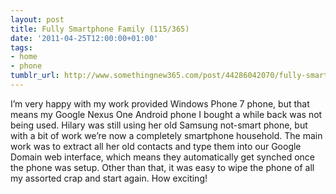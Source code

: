 ```yaml
---
layout: post
title: Fully Smartphone Family (115/365)
date: '2011-04-25T12:00:00+01:00'
tags:
- home
- phone
tumblr_url: http://www.somethingnew365.com/post/44286042070/fully-smartphone-family-115365
---
```

I’m very happy with my work provided Windows Phone 7 phone, but that means my Google Nexus One Android phone I bought a while back was not being used. Hilary was still using her old Samsung not-smart phone, but with a bit of work we’re now a completely smartphone household.
The main work was to extract all her old contacts and type them into our Google Domain web interface, which means they automatically get synched once the phone was setup. Other than that, it was easy to wipe the phone of all my assorted crap and start again. How exciting!
